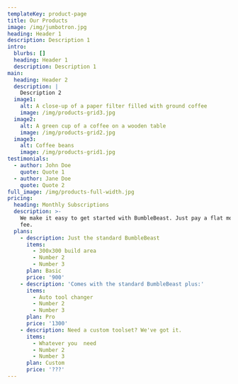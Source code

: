 ```yaml
---
templateKey: product-page
title: Our Products
image: /img/jumbotron.jpg
heading: Header 1
description: Description 1
intro:
  blurbs: []
  heading: Header 1
  description: Description 1
main:
  heading: Header 2
  description: |
    Description 2
  image1:
    alt: A close-up of a paper filter filled with ground coffee
    image: /img/products-grid3.jpg
  image2:
    alt: A green cup of a coffee on a wooden table
    image: /img/products-grid2.jpg
  image3:
    alt: Coffee beans
    image: /img/products-grid1.jpg
testimonials:
  - author: John Doe
    quote: Quote 1
  - author: Jane Doe
    quote: Quote 2
full_image: /img/products-full-width.jpg
pricing:
  heading: Monthly Subscriptions
  description: >-
    We make it easy to get started with BumbleBeast. Just pay a flat monthly
    fee. 
  plans:
    - description: Just the standard BumbleBeast
      items:
        - 300x300 build area
        - Number 2
        - Number 3
      plan: Basic
      price: '900'
    - description: 'Comes with the standard BumbleBeast plus:'
      items:
        - Auto tool changer
        - Number 2
        - Number 3
      plan: Pro
      price: '1300'
    - description: Need a custom toolset? We've got it.
      items:
        - Whatever you  need
        - Number 2
        - Number 3
      plan: Custom
      price: '???'
---
```



